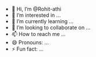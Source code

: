 - 👋 Hi, I’m @Rohit-athi
- 👀 I’m interested in ...
- 🌱 I’m currently learning ...
- 💞️ I’m looking to collaborate on ...
- 📫 How to reach me ...
- 😄 Pronouns: ...
- ⚡ Fun fact: ...

<!---
Rohit-athi/Rohit-athi is a ✨ special ✨ repository because its `README.md` (this file) appears on your GitHub profile.
You can click the Preview link to take a look at your changes.
--
